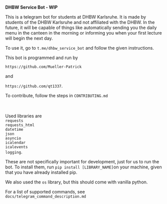 **DHBW Service Bot - WIP**

This is a telegram bot for students at DHBW Karlsruhe. It is made by students of the DHBW Karlsruhe 
and not affiliated with the DHBW.
In the future, it will be capable of things like automatically sending you the daily menu in the 
canteen in the morning or informing you when your first lecture will begin the next day.

To use it, go to `t.me/dhbw_service_bot` and follow the given instructions.

This bot is programmed and run by

`https://github.com/Mueller-Patrick`

and

`https://github.com/qt1337`.

To contribute, follow the steps in `CONTRIBUTING.md`

<br><br>
Used libraries are <br>
`requests`<br>
`requests_html`<br>
`datetime`<br>
`json`<br>
`asyncio`<br>
`icalendar`<br>
`icalevents`<br>
`logging`.<br>

These are not specifically important for development, just for us to run the bot.
To install them, run `pip install [LIBRARY_NAME]`on your machine, given that you have already installed pip.

We also used the `os` library, but this should come with vanilla python.


For a list of supported commands, see 
`docs/telegram_command_description.md`
